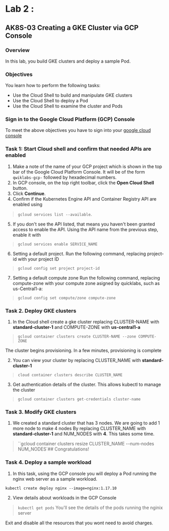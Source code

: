 # Lab 2 : 
## AK8S-03 Creating a GKE Cluster via GCP Console

### Overview
In this lab, you build GKE clusters and deploy a sample Pod.
### Objectives
You learn how to perform the following tasks:
+ Use the Cloud Shell to build and manipulate GKE clusters
+ Use the Cloud Shell to deploy a Pod
+ Use the Cloud Shell to examine the cluster and Pods

### Sign in to the Google Cloud Platform (GCP) Console
To meet the above objectives you have to sign into your [google cloud console](https://console.cloud.google.com)

### Task 1: Start Cloud shell and confirm that needed APIs are enabled
1. Make a note of the name of your GCP project which is shown in the top bar of the Google Cloud Platform Console. 
It will be of the form `qwiklabs-gcp-` followed by hexadecimal numbers.
2. In GCP console, on the top right toolbar, click the **Open Cloud Shell** button.
3. Click **Continue**.
4. Confirm if the Kubernetes Engine API and Container Registry API are enabled using 
> `gcloud services list --available`.
5. If you don't see the API listed, that means you haven't been granted access to enable the API. Using the API name from the previous step, enable it with 
> `gcloud services enable SERVICE_NAME`
6. Setting a default project. Run the following command, replacing project-id with your project ID
>`gcloud config set project project-id`
7. Setting a default compute zone Run the following command, replacing compute-zone with your compute zone asigned by quicklabs, such as us-Central1-a:
> `gcloud config set compute/zone compute-zone`
### Task 2. Deploy GKE clusters
1. In the Cloud shell create a gke cluster replacing CLUSTER-NAME with **standard-cluster-1** and COMPUTE-ZONE with **us-central1-a**
> `gcloud container clusters create CLUSTER-NAME --zone COMPUTE-ZONE`

The cluster begins provisioning. In a few minutes, provisioning is complete

2. You can view your cluster by replacing CLUSTER_NAME with **standard-cluster-1** 
> `cloud container clusters describe CLUSTER_NAME`
3. Get authentication details of the cluster. This allows kubectl to manage the cluster
> `gcloud container clusters get-credentials cluster-name`
### Task 3. Modify GKE clusters
1. We created a standard cluster that has 3 nodes. We are going to add 1 more node to make 4 nodes By replacing CLUSTER_NAME with **standard-cluster-1** and NUM_NODES with **4**. This takes some time.
>``gcloud container clusters resize CLUSTER_NAME --num-nodes NUM_NODES`## Congratulations!

### Task 4. Deploy a sample workload
1. In this task, using the GCP console you will deploy a Pod running the nginx web server as a sample workload. 

`kubectl create deploy nginx --image=nginx:1.17.10`

2. View details about workloads in the GCP Console
>`kubectl get pods`
> You'll see the details of the pods running the nginix server 

Exit and disable all the resources that you wont need to avoid charges.